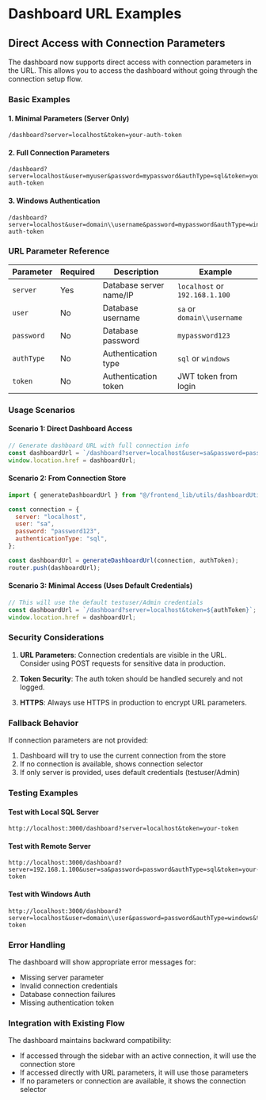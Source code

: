 # Dashboard URL Examples

## Direct Access with Connection Parameters

The dashboard now supports direct access with connection parameters in the URL. This allows you to access the dashboard without going through the connection setup flow.

### Basic Examples

#### 1. Minimal Parameters (Server Only)

```
/dashboard?server=localhost&token=your-auth-token
```

#### 2. Full Connection Parameters

```
/dashboard?server=localhost&user=myuser&password=mypassword&authType=sql&token=your-auth-token
```

#### 3. Windows Authentication

```
/dashboard?server=localhost&user=domain\\username&password=mypassword&authType=windows&token=your-auth-token
```

### URL Parameter Reference

| Parameter  | Required | Description             | Example                        |
| ---------- | -------- | ----------------------- | ------------------------------ |
| `server`   | Yes      | Database server name/IP | `localhost` or `192.168.1.100` |
| `user`     | No       | Database username       | `sa` or `domain\\username`     |
| `password` | No       | Database password       | `mypassword123`                |
| `authType` | No       | Authentication type     | `sql` or `windows`             |
| `token`    | No       | Authentication token    | JWT token from login           |

### Usage Scenarios

#### Scenario 1: Direct Dashboard Access

```javascript
// Generate dashboard URL with full connection info
const dashboardUrl = `/dashboard?server=localhost&user=sa&password=password123&authType=sql&token=${authToken}`;
window.location.href = dashboardUrl;
```

#### Scenario 2: From Connection Store

```javascript
import { generateDashboardUrl } from "@/frontend_lib/utils/dashboardUtils";

const connection = {
  server: "localhost",
  user: "sa",
  password: "password123",
  authenticationType: "sql",
};

const dashboardUrl = generateDashboardUrl(connection, authToken);
router.push(dashboardUrl);
```

#### Scenario 3: Minimal Access (Uses Default Credentials)

```javascript
// This will use the default testuser/Admin credentials
const dashboardUrl = `/dashboard?server=localhost&token=${authToken}`;
window.location.href = dashboardUrl;
```

### Security Considerations

1. **URL Parameters**: Connection credentials are visible in the URL. Consider using POST requests for sensitive data in production.

2. **Token Security**: The auth token should be handled securely and not logged.

3. **HTTPS**: Always use HTTPS in production to encrypt URL parameters.

### Fallback Behavior

If connection parameters are not provided:

1. Dashboard will try to use the current connection from the store
2. If no connection is available, shows connection selector
3. If only server is provided, uses default credentials (testuser/Admin)

### Testing Examples

#### Test with Local SQL Server

```
http://localhost:3000/dashboard?server=localhost&token=your-token
```

#### Test with Remote Server

```
http://localhost:3000/dashboard?server=192.168.1.100&user=sa&password=password&authType=sql&token=your-token
```

#### Test with Windows Auth

```
http://localhost:3000/dashboard?server=localhost&user=domain\\user&password=password&authType=windows&token=your-token
```

### Error Handling

The dashboard will show appropriate error messages for:

- Missing server parameter
- Invalid connection credentials
- Database connection failures
- Missing authentication token

### Integration with Existing Flow

The dashboard maintains backward compatibility:

- If accessed through the sidebar with an active connection, it will use the connection store
- If accessed directly with URL parameters, it will use those parameters
- If no parameters or connection are available, it shows the connection selector
